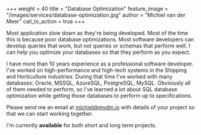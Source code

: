 +++
weight = 40
title = "Database Optimization"
feature_image = "/images/services/database-optimization.jpg"
author = "Michiel van der Meer"
call_to_action = true
+++

Most application slow down as they're being developed. Most of the time this is because poor database optimizations. Most software developers can develop queries that work, but not queries or schemas that perform well. I can help you optimize your databases so that they perform as you expect.

I have more than 10 years experience as a professional software developer. I've worked on high-performance and high-tech systems in the Shipping and Horticulture industries. During that time I've worked with many databases: Oracle, MSSQL, AzureSQL, PostgreSQL, MySQL. Obvioiusly all of them needed to perform, so I've learned a lot about SQL database optimization while getting those databases to perform up to specifications.

Please send me an email at [michiel@mvdm.io](mailto:michiel@mvdm.io) with details of your project so that we can start working together.

I'm currently **available** for both short and long term projects.

